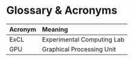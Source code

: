 # Glossary & Acronyms

| Acronym | Meaning |
| :--- | :--- |
| ExCL | Experimental Computing Lab |
| GPU | Graphical Processing Unit |

